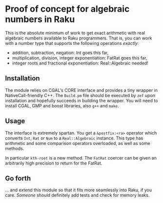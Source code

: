# Proof of concept for algebraic numbers in Raku

This is the absolute minimum of work to get exact arithmetic with
real algebraic numbers available to Raku programmers. That is, you
can work with a number type that supports the following operations
*exactly*:

  - addition, subtraction, negation: Int goes this far,
  - multiplication, division, integer exponentiation: FatRat goes this far,
  - integer roots and fractional exponentiation: Real::Algebraic needed!

## Installation

The module relies on CGAL's CORE interface and provides a tiny wrapper
in NativeCall-friendly C++. The `Build.pm` file should be executed by
`zef` upon installation and hopefully succeeds in building the wrapper.
You will need to install CGAL, GMP and boost libraries, also `g++` and
`make`.

## Usage

The interface is extremely spartan. You get a `&postfix:<ra>` operator
which converts `Int`, `Rat` or `Num` to a `Real::Algebraic` instance.
This type has arithmetic and some comparison operators overloaded,
as well as some methods.

In particular `kth-root` is a new method. The `FatRat` coercer can be
given an arbitrarily high precision to return for the FatRat.

## Go forth

... and extend this module so that it fits more seamlessly into Raku,
if you care. *Someone* should definitely add tests and check for
memory leaks.
